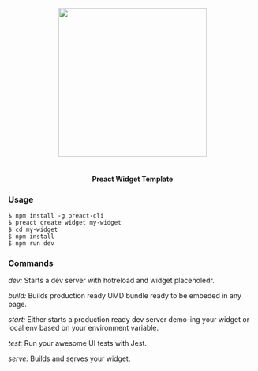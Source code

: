 <div align="center">
  <img src="https://github.com/preactjs-templates/widget/blob/master/logo.png?raw=true" height=300px>
  <br />
  <br />
  <h4>Preact Widget Template</h4>
</div>


### Usage

```
$ npm install -g preact-cli
$ preact create widget my-widget
$ cd my-widget
$ npm install
$ npm run dev
```

### Commands

*dev:* Starts a dev server with hotreload and widget placeholedr.

*build:* Builds production ready UMD bundle ready to be embeded in any page.

*start:* Either starts a production ready dev server demo-ing your widget or local env based on your environment variable.

*test:* Run your awesome UI tests with Jest.

*serve:* Builds and serves your widget.

